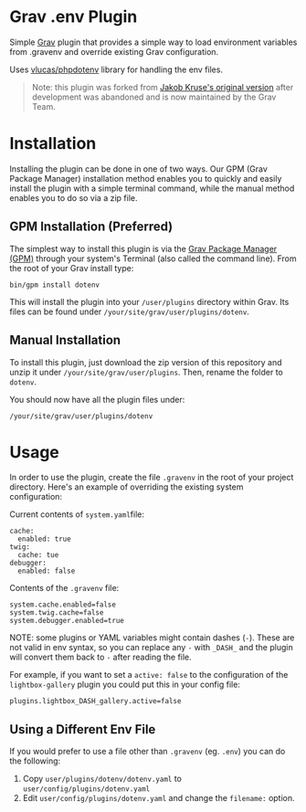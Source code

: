 # Grav .env Plugin

Simple [Grav](http://github.com/getgrav/grav) plugin that provides a simple way to load environment variables from .gravenv and override existing Grav configuration.

Uses [vlucas/phpdotenv](https://github.com/vlucas/phpdotenv) library for handling the env files.

> Note: this plugin was forked from [Jakob Kruse's original version](https://github.com/Ralla/grav-plugin-dotenv) after development was abandoned and is now maintained by the Grav Team.

# Installation

Installing the plugin can be done in one of two ways. Our GPM (Grav Package Manager) installation method enables you to quickly and easily install the plugin with a simple terminal command, while the manual method enables you to do so via a zip file. 

## GPM Installation (Preferred)

The simplest way to install this plugin is via the [Grav Package Manager (GPM)](http://learn.getgrav.org/advanced/grav-gpm) through your system's Terminal (also called the command line). From the root of your Grav install type:

    bin/gpm install dotenv

This will install the plugin into your `/user/plugins` directory within Grav. Its files can be found under `/your/site/grav/user/plugins/dotenv`.

## Manual Installation

To install this plugin, just download the zip version of this repository and unzip it under `/your/site/grav/user/plugins`. Then, rename the folder to `dotenv`.

You should now have all the plugin files under:

    /your/site/grav/user/plugins/dotenv

# Usage

In order to use the plugin, create the file `.gravenv` in the root of your project directory. Here's an example of overriding the existing system configuration:

Current contents of `system.yaml`file:

```
cache:
  enabled: true
twig:
  cache: tue
debugger:
  enabled: false
```

Contents of the `.gravenv` file:

```
system.cache.enabled=false
system.twig.cache=false
system.debugger.enabled=true
```

NOTE: some plugins or YAML variables might contain dashes (`-`). These are not valid in env syntax, so you can replace any `-` with `_DASH_` and the plugin will convert them back to `-` after reading the file.

For example, if you want to set a `active: false` to the configuration of the `lightbox-gallery` plugin you could put this in your config file:

```
plugins.lightbox_DASH_gallery.active=false
```

## Using a Different Env File

If you would prefer to use a file other than `.gravenv` (eg. `.env`) you can do the following:

1. Copy `user/plugins/dotenv/dotenv.yaml` to `user/config/plugins/dotenv.yaml`
1. Edit `user/config/plugins/dotenv.yaml` and change the `filename:` option.
